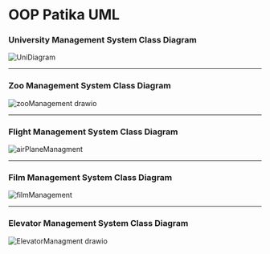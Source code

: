 # OOP Patika UML

### University Management System Class Diagram
![UniDiagram](https://github.com/MuammerAydemir/OOP_Patika/assets/91261556/7fdab0d6-2829-482e-b46d-e4a8baac2a32)

<hr>

### Zoo Management System Class Diagram
![zooManagement drawio](https://github.com/MuammerAydemir/OOP_Patika/assets/91261556/6918f22c-85ae-4613-9f8e-d344f3044fc9)

<hr>

### Flight Management System Class Diagram
![airPlaneManagment](https://github.com/MuammerAydemir/OOP_Patika/assets/91261556/3874d3de-c4e9-4882-a3d7-986c3acf3778)

<hr>

### Film Management System Class Diagram
![filmManagement](https://github.com/MuammerAydemir/OOP_Patika/assets/91261556/8cc5ff80-5715-4870-9d67-e8e570a072e0)

<hr>

### Elevator Management System Class Diagram
![ElevatorManagment drawio](https://github.com/MuammerAydemir/OOP_Patika/assets/91261556/b37c5658-aa8d-47dc-8950-6feed6543d2a)
